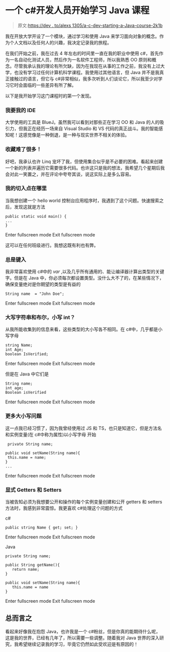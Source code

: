 # 一个 c#开发人员开始学习 Java 课程

> 原文:[https://dev . to/alexs 1305/a-c-dev-starting-a-Java-course-2k1b](https://dev.to/alexs1305/a-c-dev-starting-a-java-course-2k1b)

我在开放大学开设了一个模块，通过学习和使用 Java 来学习面向对象的概念。作为个人文档以及任何人的兴趣，我决定记录我的旅程。

在我们开始之前，我在过去 4 年左右的时间里一直在我的职业中使用 c#，首先作为一名自动化测试人员，然后作为一名软件工程师，所以我熟悉 OO 原则和概念。尽管我承认我的理论有所欠缺，因为在我现在从事的工作之前，我没有上过大学，也没有学习过任何计算机科学课程。我使用过其他语言，但 Java 并不是我真正接触过的语言，但它与 c#非常相似，我多次听到人们谈论它，所以我至少对学习它时会面临的一些差异有所了解。

以下是我开始学习这门课程时的第一个发现。

### 我要我的 IDE

大学使用的工具是 BlueJ。虽然我可以看到对那些正在学习 OO 和 Java 的人的吸引力，但我正在经历一场来自 Visual Studio 和 VS 代码的真正战斗。我的智能感知呢！这感觉像是一种倒退，是一种与现实世界不相关的体验。

### 收藏难了很多！

好吧，我承认也许 Linq 宠坏了我，但使用集合似乎是不必要的困难。看起来创建一个新的列表并遍历它需要很多代码。也许这只是我的想法，我希望几个星期后我会对此一笑置之，并在评论中夸夸其谈，说这实际上是多么容易。

### 我的切入点在哪里

当我想创建一个 hello world 控制台应用程序时，我遇到了这个问题。快速搜索之后，发现这就是方法

```
public static void main() { 
...
} 
```

Enter fullscreen mode Exit fullscreen mode

这可以在任何班级进行。我想这既有利也有弊。

### 总是键入

我非常喜欢使用 c#中的 *var* ,以及几乎所有通用的、能让编译器计算出类型的关键字。但是在 Java 中，你必须每次都设置类型。没什么大不了的，在某些情况下，确保变量绝对是你期望的类型是有益的

```
String name  = "John Doe"; 
```

Enter fullscreen mode Exit fullscreen mode

### 大写字符串和布尔，小写 int？

从我所能收集到的信息来看，这些类型的大小写各不相同。在 c#中，几乎都是小写字母

```
string Name;
int Age; 
boolean IsVerified; 
```

Enter fullscreen mode Exit fullscreen mode

但是在 Java 中它们是

```
String name;
int age; 
Boolean isVerified 
```

Enter fullscreen mode Exit fullscreen mode

### 更多大小写问题

这一点我已经习惯了，因为我曾经使用过 JS 和 TS，也只是知道它，但是方法名和实例变量(在 c#中称为属性)以小写字母
开始

```
 private String name;

public void setName(String name){
 this.name = name;
}
... 
```

Enter fullscreen mode Exit fullscreen mode

### 显式 Getters 和 Setters

当被告知必须为我想要公开和操作的每个实例变量创建和公开 getters 和 setters 方法时，我感到非常震惊。我更喜欢 c#处理这个问题的方式

c#

```
public string Name { get; set; } 
```

Enter fullscreen mode Exit fullscreen mode

Java

```
private String name;

public String getName(){
   return name;
}

public void setName(String name){
   this.name = name
} 
```

Enter fullscreen mode Exit fullscreen mode

## 总而言之

看起来好像我在抱怨 Java，也许我是一个 c#粉丝，但是你真的能期待什么呢，这是我的世界，已经有几年了，所以需要一些调整。随着我对 Java 世界的深入研究，我希望继续记录我的学习，毕竟它仍然如此受欢迎是有原因的！
